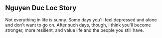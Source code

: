 ## Nguyen Duc Loc Story

Not everything in life is sunny. Some days you'll feel depressed and alone and don't want to go on. After such days, though, I think you'll become stronger, more resilient, and value life and the people you still have.
